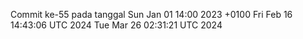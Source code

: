 Commit ke-55 pada tanggal Sun Jan 01 14:00 2023 +0100
Fri Feb 16 14:43:06 UTC 2024
Tue Mar 26 02:31:21 UTC 2024
